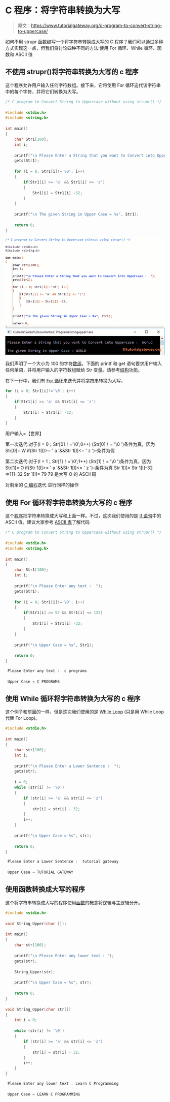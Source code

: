 # C 程序：将字符串转换为大写

> 原文：<https://www.tutorialgateway.org/c-program-to-convert-string-to-uppercase/>

如何不用 strupr 函数编写一个将字符串转换成大写的 C 程序？我们可以通过多种方式实现这一点，但我们将讨论四种不同的方法:使用 For 循环、While 循环、函数和 ASCII 值

## 不使用 strupr()将字符串转换为大写的 c 程序

这个程序允许用户输入任何字符数组。接下来，它将使用 For 循环迭代该字符串中的每个字符，并将它们转换为大写。

```c
/* C program to Convert String to Uppercase without using strupr() */

#include <stdio.h>
#include <string.h>

int main()
{
  	char Str1[100];
  	int i;

  	printf("\n Please Enter a String that you want to Convert into Uppercase :  ");
  	gets(Str1);

  	for (i = 0; Str1[i]!='\0'; i++)
  	{
  		if(Str1[i] >= 'a' && Str1[i] <= 'z')
  		{
  			Str1[i] = Str1[i] -32;
		}
  	}

  	printf("\n The given String in Upper Case = %s", Str1);

  	return 0;
}
```

![C program to Convert String to Uppercase without using strupr 1](img/9cacaa6cfeb0f8565458f5b640dbca4c.png)

我们声明了一个大小为 100 的字符[数组](https://www.tutorialgateway.org/array-in-c/)。下面的 printf 和 get 语句要求用户输入任何单词，并将用户输入的字符数组赋给 Str 变量。请参考[结构](https://www.tutorialgateway.org/strupr-in-c-programming/)功能。

在下一行中，我们有 [For 循环](https://www.tutorialgateway.org/for-loop-in-c-programming/)来迭代并将[字符串](https://www.tutorialgateway.org/c-string/)转换为大写，

```c
for (i = 0; Str1[i]!='\0'; i++)
{
	if(Str1[i] >= 'a' && Str1[i] <= 'z')
	{
		Str1[i] = Str1[i] -32;
	}
}
```

用户输入=【世界】

第一次迭代:对于(I = 0；Str[0]！='\0′;0++)
(Str[0]！= '\0 ')条件为真，因为 Str[0]= W
if(Str 1[I]>= ' a '&&Str 1[I]<= ' z ')–条件为假

第二次迭代:对于(I = 1；Str[1]！='\0′;1++)
(Str[1]！= '\0 ')条件为真，因为 Str[1]= O
if(Str 1[I]>= ' a '&&Str 1[I]<= ' z ')–条件为真
Str 1[I]= Str 1[I]–32 =>111–32
Str 1[I]= 79
79 是大写 O 的 ASCII 码

对剩余的 [C 编程](https://www.tutorialgateway.org/c-programming/)迭代 进行同样的操作

## 使用 For 循环将字符串转换为大写的 c 程序

这个[程序](https://www.tutorialgateway.org/c-programming-examples/)把字符串转换成大写和上面一样。不过，这次我们使用的是 [If 语句](https://www.tutorialgateway.org/if-statement-in-c/)中的 ASCII 值。建议大家参考 [ASCII 表](https://www.tutorialgateway.org/ascii-table/)了解代码

```c
/* C program to Convert String to Uppercase without using strupr() */

#include <stdio.h>
#include <string.h>

int main()
{
  	char Str1[100];
  	int i;

  	printf("\n Please Enter any text :  ");
  	gets(Str1);

  	for (i = 0; Str1[i]!='\0'; i++)
  	{
  		if(Str1[i] >= 97 && Str1[i] <= 122)
  		{
  			Str1[i] = Str1[i] -32;
		}
  	}

  	printf("\n Upper Case = %s", Str1);

  	return 0;
}
```

```c
 Please Enter any text :  c programs

 Upper Case = C PROGRAMS
```

## 使用 While 循环将字符串转换为大写的 c 程序

这个例子和前面的一样，但是这次我们使用的是 [While Loop](https://www.tutorialgateway.org/while-loop-in-c/) (只是用 While Loop 代替 For Loop)。

```c
#include <stdio.h> 

int main()
{
	char str[100];
	int i;

	printf("\n Please Enter a Lower Sentence :  ");
	gets(str);

 	i = 0;
	while (str[i] != '\0') 
	{
    	if (str[i] >= 'a' && str[i] <= 'z') 
		{
        	str[i] = str[i] - 32;
    	}
      	i++;
	}

	printf("\n Upper Case = %s", str);

	return 0;
}
```

```c
 Please Enter a Lower Sentence :  tutorial gateway

 Upper Case = TUTORIAL GATEWAY
```

## 使用函数转换成大写的程序

这个将字符串转换成大写的程序使用[函数](https://www.tutorialgateway.org/functions-in-c/)的概念将逻辑与主逻辑分开。

```c
#include <stdio.h> 

void String_Upper(char []);

int main()
{
	char str[100];

	printf("\n Please Enter any lower text : ");
	gets(str);

	String_Upper(str);

	printf("\n Upper Case = %s", str);

	return 0;
}

void String_Upper(char str[]) 
{
	int i = 0;

	while (str[i] != '\0') 
	{
    	if (str[i] >= 'a' && str[i] <= 'z') 
		{
        	str[i] = str[i] - 32;
    	}
      	i++;
	}
}
```

```c
 Please Enter any lower text : Learn C Programming

 Upper Case = LEARN C PROGRAMMING
```